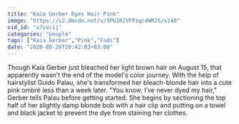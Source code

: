 ```yaml
---
title: "Kaia Gerber Dyes Hair Pink"
image: "https://s2.dmcdn.net/v/SPb1R1VFPzqc4WRJS/x240"
vid_id: "x7vocij"
categories: "people"
tags: ["Kaia Gerber","Pink","Fads"]
date: "2020-08-26T20:42:03+03:00"
---
```

Though Kaia Gerber just bleached her light brown hair on August 15, that apparently wasn't the end of the model's color journey. With the help of hairstylist Guido Palau, she's transformed her bleach-blonde hair into a cute pink ombré less than a week later. &quot;You know, I’ve never dyed my hair,&quot; Gerber tells Palau before getting started. She begins by sectioning the top half of her slightly damp blonde bob with a hair clip and putting on a towel and black jacket to prevent the dye from staining her clothes.
